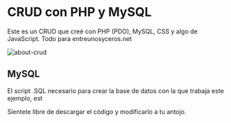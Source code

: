 # CRUD con PHP y MySQL 

Este es un CRUD que creé con PHP (PDO), MySQL, CSS y algo de JavaScript. Todo para entreunosyceros.net

![about-crud](https://user-images.githubusercontent.com/6242827/227186330-cabe42e4-3251-4e03-9810-ea768178b1f2.png)

## MySQL

El script .SQL necesario para crear la base de datos con la que trabaja este ejemplo, est

Sientete libre de descargar el código y modificarlo a tu antojo.

